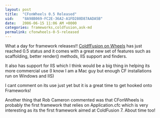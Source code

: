 ```yaml
---
layout: post
title:  "CFonWheels 0.5 Released"
uid:	"8A98B069-FC2E-36A2-A1FD280D87AADA5B"
date:   2006-06-15 11:06 AM +0000
categories: frameworks,coldfusion,ask-md
permalink: cfonwheels-0-5-released
---
```

What a day for framework releases!! <a href="http://www.cfwheels.com/weblog/entry/15">ColdfFusion on Wheels</a> has just reached 0.5 status and it comes with a great new set of features such as scaffolding, better render() methods, IIS support and finders. 

It also has support for IIS which I think would be a big thing in helping its more commercial use (I know I am a Mac guy but enough CF installations run on Windows and IIS)

I cant comment on its use just yet but it is a great time to get hooked onto Frameworks!

Another thing that Rob Cameron commented was that CFonWheels is probably the first framework that relies on Application.cfc which is very interesting as its the first framework aimed at ColdFusion 7.  About time too!